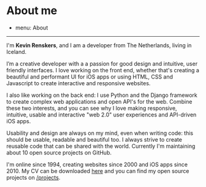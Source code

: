 # About me
- menu: About
---------------------

I'm **Kevin Renskers**, and I am a developer from The Netherlands, living in Iceland.

I’m a creative developer with a a passion for good design and intuitive, user friendly interfaces. I love working on the front end, whether that's creating a beautiful and performant UI for iOS apps or using HTML, CSS and Javascript to create interactive and responsive websites.

I also like working on the back end: I use Python and the Django framework to create complex web applications and open API's for the web. Combine these two interests, and you can see why I love making responsive, intuitive, usable and interactive "web 2.0" user experiences and API-driven iOS apps.

Usability and design are always on my mind, even when writing code: this should be usable, readable and beautiful too. I always strive to create reusable code that can be shared with the world. Currently I'm maintaining about 10 open source projects on GitHub.

I'm online since 1994, creating websites since 2000 and iOS apps since 2010. My CV can be downloaded [here](http://dl.dropbox.com/u/2310965/KevinRenskers.pdf) and you can find my open source projects on [/projects](/projects).